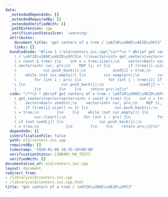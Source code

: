 ```yaml
---
data:
  _extendedDependsOn: []
  _extendedRequiredBy: []
  _extendedVerifiedWith: []
  _pathExtension: cpp
  _verificationStatusIcon: ':warning:'
  attributes:
    document_title: "get centers of a tree / \u6728\u306E\u4E2D\u5FC3"
    links: []
  bundledCode: "#line 1 \"old/centers.inc.cpp\"\n/**\n * @brief get centers of a tree\
    \ / \u6728\u306E\u4E2D\u5FC3\n */\nvector<int> get_centers(vector<vector<int>\
    \ > const & tree) {\n    int n = tree.size();\n    vector<bool> used(n);\n   \
    \ vector<int> cur, prv;\n    REP (i, n) {\n        if (tree[i].size() <= 1) {\n\
    \            cur.push_back(i);\n            used[i] = true;\n        }\n    }\n\
    \    while (not cur.empty()) {\n        cur.swap(prv);\n        cur.clear();\n\
    \        for (int i : prv) {\n            for (int j : tree[i]) if (not used[j])\
    \ {\n                cur.push_back(j);\n                used[j] = true;\n    \
    \        }\n        }\n    }\n    return prv;\n}\n"
  code: "/**\n * @brief get centers of a tree / \u6728\u306E\u4E2D\u5FC3\n */\nvector<int>\
    \ get_centers(vector<vector<int> > const & tree) {\n    int n = tree.size();\n\
    \    vector<bool> used(n);\n    vector<int> cur, prv;\n    REP (i, n) {\n    \
    \    if (tree[i].size() <= 1) {\n            cur.push_back(i);\n            used[i]\
    \ = true;\n        }\n    }\n    while (not cur.empty()) {\n        cur.swap(prv);\n\
    \        cur.clear();\n        for (int i : prv) {\n            for (int j : tree[i])\
    \ if (not used[j]) {\n                cur.push_back(j);\n                used[j]\
    \ = true;\n            }\n        }\n    }\n    return prv;\n}\n"
  dependsOn: []
  isVerificationFile: false
  path: old/centers.inc.cpp
  requiredBy: []
  timestamp: '2020-01-08 18:35:19+09:00'
  verificationStatus: LIBRARY_NO_TESTS
  verifiedWith: []
documentation_of: old/centers.inc.cpp
layout: document
redirect_from:
- /library/old/centers.inc.cpp
- /library/old/centers.inc.cpp.html
title: "get centers of a tree / \u6728\u306E\u4E2D\u5FC3"
---
```

